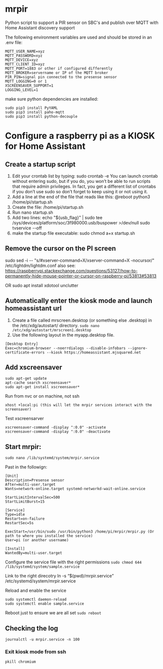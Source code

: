 # mrpir
Python script to support a PIR sensor on SBC's and publish over MQTT with Home Assistant discovery support

The following environment variables are used and should be stored in an .env file:
```
MQTT_USER_NAME=xyz
MQTT_PASSWORD=xyz
MQTT_DEVICE=xyz
MQTT_CLIENT_ID=xyz
MQTT_PORT=1883 or other if configured differently
MQTT_BROKER=servername or IP of the MQTT broker
PIR_PIN=signal pin connected to the presense sensor
MQTT_LOGGING=0 or 1 
XSCREENSAVER_SUPPORT=1
LOGGING_LEVEL=1
```

make sure python dependencies are installed:
```
sudo pip3 install PyYAML
sudo pip3 install paho-mqtt
sudo pip3 install python-decouple
```
# Configure a raspberry pi as a KIOSK for Home Assistant
## Create a startup script
1. Edit your crontab list by typing:
sudo crontab -e
You can launch crontab without entering sudo, but if you do, you won’t be able to run scripts that require admin privileges. In fact, you get a different list of crontabs if you don’t use sudo so don’t forget to keep using it or not using it.
2. Add a line at the end of the file that reads like this:
@reboot python3 /home/pi/startup.sh
3. Create the file: /home/pi/startup.sh
4. Run nano startup.sh
5. Add two lines: 
echo "${usb_flag}" | sudo tee /sys/devices/platform/soc/3f980000.usb/buspower >/dev/null
sudo tvservice --off
6. make the startup file executable: sudo chmod a+x startup.sh
## Remove the cursor on the PI screen
sudo sed -i -- "s/#xserver-command=X/xserver-command=X -nocursor/" /etc/lightdm/lightdm.conf
also see: https://raspberrypi.stackexchange.com/questions/53127/how-to-permanently-hide-mouse-pointer-or-cursor-on-raspberry-pi/53813#53813

OR
sudo apt install xdotool unclutter

## Automatically enter the kiosk mode and launch homeassistant url
1. Create a file called mrscreen.desktop (or something else .desktop) in the /etc/xdg/autostart/ directory.
```sudo nano /etc/xdg/autostart/mrscreen1.desktop```
2. Use the following layout in the myapp.desktop file. 
```
[Desktop Entry]
Exec=chromium-browser --noerrdialogs --disable-infobars --ignore-certificate-errors --kiosk https://homeassistant.mjsquared.net
```

## Add xscreensaver
```
sudo apt-get update
apt-cache search xscreensaver*
sudo apt-get install xscreensaver*
```
Run from nvc or on machine, not ssh
```
xhost +local:pi (this will let the mrpir services interact with the screensaver)
```
Test xscreensarver
```
xscreensaver-command -display ":0.0" -activate
xscreensaver-command -display ":0.0" -deactivate
```
## Start mrpir:
```
sudo nano /lib/systemd/system/mrpir.service
```
Past in the followign:
```
[Unit]
Description=Presense sensor
After=multi-user.target
Wants=network-online.target systemd-networkd-wait-online.service

StartLimitIntervalSec=500
StartLimitBurst=15

[Service]
Type=idle
Restart=on-failure
RestartSec=5s

ExecStart=/usr/bin/sudo /usr/bin/python3 /home/pi/mrpir/mrpir.py (Or path to where you installed the service)
User=pi (or another username)

[Install]
WantedBy=multi-user.target
```
Configure the service file with the right permissions
```sudo chmod 644 /lib/systemd/system/sample.service```

Link to the right direcotry
ln -s “$(pwd)/mrpir.service” /etc/systemd/system/mrpir.service

Reload and enable the service
```
sudo systemctl daemon-reload
sudo systemctl enable sample.service
```
Reboot just to ensure we are all set
```sudo reboot```

## Checking the log
```journalctl -u mrpir.service -n 100```

### Exit kiosk mode from ssh
```pkill chromium```
